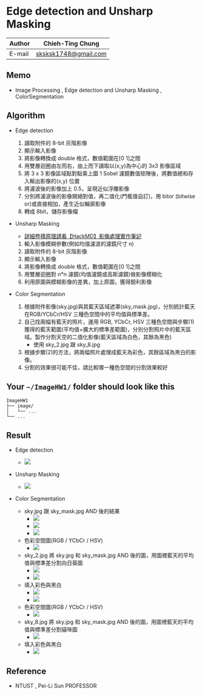 # Edge detection and Unsharp Masking

|Author|Chieh-Ting Chung|
|---|---
|E-mail|sksksk1748@gmail.com

## Memo

* Image Processing , Edge detection and Unsharp Masking , ColorSegmentation 

## Algorithm
* Edge detection
    1. 讀取附件的 8-bit 灰階影像
    2. 顯示輸入影像
    3. 將影像轉換成 double 格式，數值範圍在[0 1]之間
    4. 用雙層迴圈由左而右，由上而下讀取以(x,y)為中心的 3x3 影像區域
    5. 將 3 x 3 影像區域點對點乘上圖 1 Sobel 濾鏡數值矩陣後，將數值總和存入輸出影像的(x,y) 位置
    6. 將濾波後的影像加上 0.5，呈現近似浮雕影像
    7. 分別將濾波後的影像開絕對值，再二值化(門檻值自訂)，用 bitor (bitwise or)或直接相加，產生近似輪廓影像
    8. 轉成 8bit，儲存影像檔

* Unsharp Masking
    * [詳細卷積原理請看【HackMD】影像處理實作筆記](https://hackmd.io/@4_NJd1RURCuQpLve1gMcVw/ryhPYubtP)
    1. 輸入影像模糊參數(例如均值濾波的濾鏡尺寸 n)
    2. 讀取附件的 8-bit 灰階影像
    3. 顯示輸入影像
    4. 將影像轉換成 double 格式，數值範圍在[0 1]之間
    5. 用雙層迴圈對 n*n 濾鏡(均值濾鏡或高斯濾鏡)做影像模糊化
    6. 利用原圖與模糊影像的差異，加上原圖，獲得銳利影像

* Color Segmentation 
    1. 根據附件影像(sky.jpg)與其藍天區域遮罩(sky_mask.jpg)，分別統計藍天在RGB/YCbCr/HSV 三種色空間中的平均值與標準差。
    2. 自己找兩幅有藍天的照片，運用 RGB, YCbCr, HSV 三種色空間與步驟(1)獲得的藍天範圍(平均值+擴大的標準差範圍)，分別分割照片中的藍天區域。製作分割天空的二值化影像(藍天區域為白色，其餘為黑色)
        - 使用 sky_2.jpg 跟 sky_8.jpg
    3. 根據步驟(2)的方法，將兩幅照片處理成藍天為彩色，其餘區域為黑白的影像。
    4. 分割的效果很可能不佳，請比較哪一種色空間的分割效果較好

## Your `~/ImageHW1/` folder should look like this
```
ImageHW1
├── image/
│   └── ...
└── ...

```

## Result

* Edge detection
    * ![](images/sobel.png)

* Unsharp Masking
    * ![](images/sharp.png)

* Color Segmentation 
    * sky.jpg 跟 sky_mask.jpg AND 後的結果
        * ![](images/sky.jpg)
        * ![](images/sky_mask.jpg)
        * ![](images/rgb_mask_1.jpg) 
    * 色彩空間圖(RGB / YCbCr / HSV)
        * ![](images/colorspaceSunflower.png)
    * sky_2.jpg 將 sky.jpg 和 sky_mask.jpg AND 後的圖，用圖裡藍天的平均值與標準差分割向日葵圖
        * ![](images/maskSunflower_1.png)
        * ![](images/maskSunflower_2.png)
    * 填入彩色與黑白
        * ![](images/drawSunflower_1.png)
        * ![](images/drawSunflower_2.png)
    * 色彩空間圖(RGB / YCbCr / HSV)
        * ![](images/colorspaceCat.png)
    * sky_8.jpg 將 sky.jpg 和 sky_mask.jpg AND 後的圖，用圖裡藍天的平均值與標準差分割貓咪圖
        * ![](images/maskCat.png)
    * 填入彩色與黑白
        * ![](images/drawCat.png)
## Reference

* NTUST , Pei-Li Sun PROFESSOR